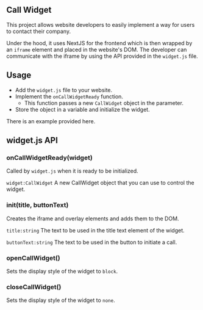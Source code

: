 ## Call Widget
This project allows website developers to easily implement a way for users to contact their company.

Under the hood, it uses NextJS for the frontend which is then wrapped by an ``iframe`` element and
placed in the website's DOM. The developer can communicate with the iframe by using the API
provided in the ``widget.js`` file.

## Usage
- Add the ``widget.js`` file to your website.
- Implement the ``onCallWidgetReady`` function.
  - This function passes a new ``CallWidget`` object in the parameter.
- Store the object in a variable and initialize the widget.

There is an example provided here.

## widget.js API

### onCallWidgetReady(widget)
Called by ``widget.js`` when it is ready to be initialized.

``widget:CallWidget`` A new CallWidget object that you can use to control the widget.

### init(title, buttonText)
Creates the iframe and overlay elements and adds them to the DOM.

``title:string`` The text to be used in the title text element of the widget.

``buttonText:string`` The text to be used in the button to initiate a call.

### openCallWidget()
Sets the display style of the widget to ``block``.

### closeCallWidget()
Sets the display style of the widget to ``none``.

